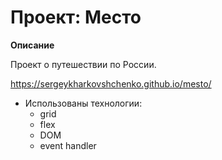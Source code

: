 # Проект: Место


**Описание**

Проект о путешествии по России.

https://sergeykharkovshchenko.github.io/mesto/

+ Использованы технологии:
  + grid
  + flex
  + DOM
  + event handler